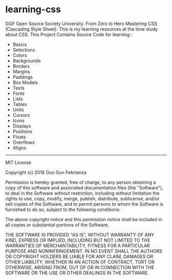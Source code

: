 # learning-css
GGF Open Source Society University. From Zero to Hero Mastering CSS (Cascading Style Sheet).
This is my learning resources at the time study about CSS.
This Project Contains Source Code for learning :
<ul>
  <li>Basics</li>
  <li>Selections</li>
  <li>Colors</li>
  <li>Backgrounds</li>
  <li>Borders</li>
  <li>Margins</li>
  <li>Paddings</li>
  <li>Box Models</li>
  <li>Texts</li>
  <li>Fonts</li>
  <li>Lists</li>
  <li>Tables</li>
  <li>Units</li>
  <li>Cursors</li>
  <li>Icons</li>
  <li>Displays</li>
  <li>Positions</li>
  <li>Floats</li>
  <li>Overflows</li>
  <li>Aligns</li>
</ul>



---------------------------------------------------------------------------------------------------------------------------------
MIT License

Copyright (c) 2018 Gun Gun Febrianza

Permission is hereby granted, free of charge, to any person obtaining a copy
of this software and associated documentation files (the "Software"), to deal
in the Software without restriction, including without limitation the rights
to use, copy, modify, merge, publish, distribute, sublicense, and/or sell
copies of the Software, and to permit persons to whom the Software is
furnished to do so, subject to the following conditions:

The above copyright notice and this permission notice shall be included in all
copies or substantial portions of the Software.

THE SOFTWARE IS PROVIDED "AS IS", WITHOUT WARRANTY OF ANY KIND, EXPRESS OR
IMPLIED, INCLUDING BUT NOT LIMITED TO THE WARRANTIES OF MERCHANTABILITY,
FITNESS FOR A PARTICULAR PURPOSE AND NONINFRINGEMENT. IN NO EVENT SHALL THE
AUTHORS OR COPYRIGHT HOLDERS BE LIABLE FOR ANY CLAIM, DAMAGES OR OTHER
LIABILITY, WHETHER IN AN ACTION OF CONTRACT, TORT OR OTHERWISE, ARISING FROM,
OUT OF OR IN CONNECTION WITH THE SOFTWARE OR THE USE OR OTHER DEALINGS IN THE
SOFTWARE.
